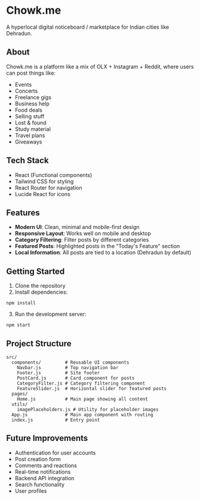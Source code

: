 # Chowk.me

A hyperlocal digital noticeboard / marketplace for Indian cities like Dehradun.

## About

Chowk.me is a platform like a mix of OLX + Instagram + Reddit, where users can post things like:
- Events
- Concerts
- Freelance gigs
- Business help
- Food deals
- Selling stuff
- Lost & found
- Study material
- Travel plans
- Giveaways

## Tech Stack

- React (Functional components)
- Tailwind CSS for styling
- React Router for navigation
- Lucide React for icons

## Features

- **Modern UI**: Clean, minimal and mobile-first design
- **Responsive Layout**: Works well on mobile and desktop
- **Category Filtering**: Filter posts by different categories
- **Featured Posts**: Highlighted posts in the "Today's Feature" section
- **Local Information**: All posts are tied to a location (Dehradun by default)

## Getting Started

1. Clone the repository
2. Install dependencies:
```
npm install
```
3. Run the development server:
```
npm start
```

## Project Structure

```
src/
  components/         # Reusable UI components
    Navbar.js         # Top navigation bar
    Footer.js         # Site footer
    PostCard.js       # Card component for posts
    CategoryFilter.js # Category filtering component
    FeatureSlider.js  # Horizontal slider for featured posts
  pages/
    Home.js           # Main page showing all content
  utils/
    imagePlaceholders.js # Utility for placeholder images
  App.js              # Main app component with routing
  index.js            # Entry point
```

## Future Improvements

- Authentication for user accounts
- Post creation form
- Comments and reactions
- Real-time notifications
- Backend API integration
- Search functionality
- User profiles
